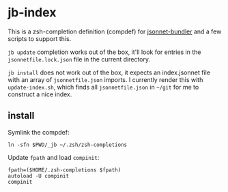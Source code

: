 # jb-index

This is a zsh-completion definition (compdef) for [jsonnet-bundler](https://github.com/jsonnet-bundler/jsonnet-bundler/) and a few scripts to support this.

`jb update` completion works out of the box, it'll look for entries in the `jsonnetfile.lock.json` file in the current directory.

`jb install` does not work out of the box, it expects an index.jsonnet file with an array of `jsonnetfile.json` imports. I currently render this with `update-index.sh`, which finds all `jsonnetfile.json` in `~/git` for me to construct a nice index.

## install

Symlink the compdef:

```
ln -sfn $PWD/_jb ~/.zsh/zsh-completions
```

Update `fpath` and load `compinit`:

```
fpath=($HOME/.zsh-completions $fpath)
autoload -U compinit
compinit
```
